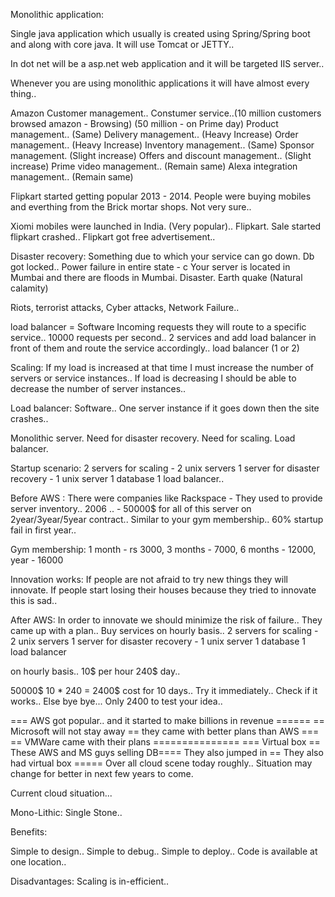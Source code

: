 Monolithic application:

Single java application which usually is created using Spring/Spring boot and along with core java.
It will use Tomcat or JETTY..

In dot net will be a asp.net web application and it will be targeted IIS server..


Whenever you are using monolithic applications it will have almost every thing..

Amazon 
Customer management.. Constumer service..(10 million customers browsed amazon - Browsing) (50 million - on Prime day)
Product management.. (Same)
Delivery management.. (Heavy Increase)
Order management.. (Heavy Increase)
Inventory management.. (Same)
Sponsor management. (Slight increase)
Offers and discount management.. (Slight increase)
Prime video management.. (Remain same)
Alexa integration management.. (Remain same)

Flipkart started getting popular 2013 - 2014.
People were buying mobiles and everthing from the Brick mortar shops.
Not very sure..

Xiomi mobiles were launched in India. (Very popular)..
Flipkart. Sale started flipkart crashed..
Flipkart got free advertisement..

Disaster recovery: Something due to which your service can go down.
Db got locked..
Power failure in entire state - c
Your server is located in Mumbai and there are floods in Mumbai. Disaster.
Earth quake (Natural calamity)

Riots, terrorist attacks, Cyber attacks, Network Failure..

load balancer = Software 
Incoming requests they will route to a specific service..
10000 requests per second..
2 services and add load balancer in front of them and route the service accordingly..
load balancer (1 or 2) 

Scaling: If my load is increased at that time I must increase the number of servers or service instances..
If load is decreasing I should be able to decrease the number of server instances..

Load balancer: Software..
One server instance if it goes down then the site crashes..




Monolithic server.
Need for disaster recovery.
Need for scaling.
Load balancer.

Startup scenario:
2 servers for scaling - 2 unix servers
1 server for disaster recovery - 1 unix server
1 database 
1 load balancer..

Before AWS : There were companies like Rackspace - They used to provide server inventory..
2006 .. - 50000$ for all of this server on 2year/3year/5year contract.. Similar to your gym membership.. 
 60% startup fail in first year..

Gym membership: 1 month -  rs 3000, 3 months - 7000, 6 months - 12000, year - 16000

Innovation works: If people are not afraid to try new things they will innovate.
If people start losing their houses because they tried to innovate this is sad..

After AWS:
In order to innovate we should minimize the risk of failure..
They came up with a plan.. Buy services on hourly basis..
2 servers for scaling - 2 unix servers
1 server for disaster recovery - 1 unix server
1 database 
1 load balancer

on hourly basis..
10$ per hour 
240$ day.. 

50000$
10 * 240 = 2400$ cost for 10 days..
Try it immediately.. Check if it works..
Else bye bye... Only 2400 to test your idea..


=== AWS got popular.. and it started to make billions in revenue ======
== Microsoft will not stay away == they came with better plans than AWS ===
== VMWare came with their plans =============== 
=== Virtual box == These AWS and MS guys selling DB==== They also jumped in == They also had virtual box ===== 
Over all cloud scene today roughly..
Situation may change for better in next few years to come.


Current cloud situation...




Mono-Lithic: Single Stone..

Benefits:

Simple to design..
Simple to debug..
Simple to deploy..
Code is available at one location..


Disadvantages:
Scaling is in-efficient..





